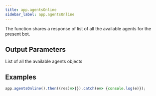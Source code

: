 ```yaml
---
title: app.agentsOnline
sidebar_label: app.agentsOnline
---
```


The function shares a response of list of all the available agents for the present bot.
​
## Output Parameters
List of all the available agents objects
​
## Examples
```javascript
app.agentsOnline().then((res)=>{}).catch(e=> {console.log(e)});
```